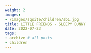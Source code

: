 ```yaml
---
weight: 2
images:
- /images/sqsite/children/sb1.jpg
title: LITTLE FRIENDS - SLEEPY BUNNY
date: 2022-07-23
tags:
- archive # all posts
- children
---
```


